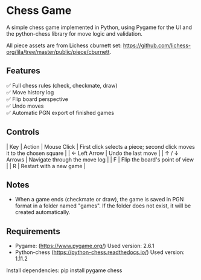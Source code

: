 # Chess Game

A simple chess game implemented in Python, using Pygame for the UI and the python-chess library for move logic and validation.

All piece assets are from Lichess cburnett set: https://github.com/lichess-org/lila/tree/master/public/piece/cburnett.

## Features

✅ Full chess rules (check, checkmate, draw)  
✅ Move history log  
✅ Flip board perspective  
✅ Undo moves  
✅ Automatic PGN export of finished games

## Controls

| Key | Action
| Mouse Click        | First click selects a piece; second click moves it to the chosen square |
| ← Left Arrow       | Undo the last move |
| ↑ / ↓ Arrows       | Navigate through the move log |
| F                  | Flip the board's point of view |
| R                  | Restart with a new game |

## Notes

- When a game ends (checkmate or draw), the game is saved in PGN format in a folder named "games". If the folder does not exist, it will be created automatically.

## Requirements

- Pygame: (https://www.pygame.org/) Used version: 2.6.1
- Python-chess (https://python-chess.readthedocs.io/) Used version: 1.11.2

Install dependencies:
pip install pygame chess
